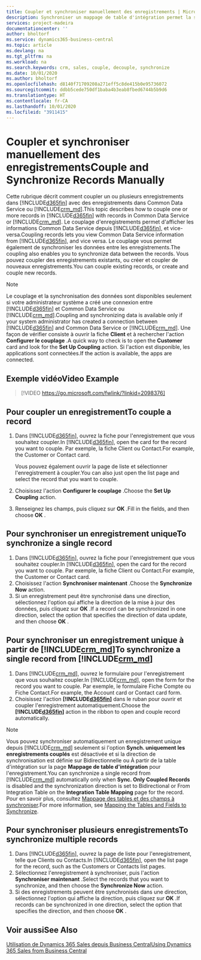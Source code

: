 ```yaml
---
title: Coupler et synchroniser manuellement des enregistrements | Microsoft Docs
description: Synchroniser un mappage de table d'intégration permet la synchronisation des données dans tous les enregistrements dans une table de Business Central ainsi que de l'entité Dynamics 365 Sales qui sont couplées.
services: project-madeira
documentationcenter: ''
author: bholtorf
ms.service: dynamics365-business-central
ms.topic: article
ms.devlang: na
ms.tgt_pltfrm: na
ms.workload: na
ms.search.keywords: crm, sales, couple, decouple, synchronize
ms.date: 10/01/2020
ms.author: bholtorf
ms.openlocfilehash: d8140f71709208a271eff5c8de415b0e95736072
ms.sourcegitcommit: ddbb5cede750df1baba4b3eab8fbed6744b5b9d6
ms.translationtype: HT
ms.contentlocale: fr-CA
ms.lasthandoff: 10/01/2020
ms.locfileid: "3911415"
---
```

# <a name="couple-and-synchronize-records-manually"></a><span data-ttu-id="7d057-103">Coupler et synchroniser manuellement des enregistrements</span><span class="sxs-lookup"><span data-stu-id="7d057-103">Couple and Synchronize Records Manually</span></span>
<span data-ttu-id="7d057-104">Cette rubrique décrit comment coupler un ou plusieurs enregistrements dans [!INCLUDE[d365fin](includes/d365fin_md.md)] avec des enregistrements dans Common Data Service ou [!INCLUDE[crm_md](includes/crm_md.md)].</span><span class="sxs-lookup"><span data-stu-id="7d057-104">This topic describes how to couple one or more records in [!INCLUDE[d365fin](includes/d365fin_md.md)] with records in Common Data Service or [!INCLUDE[crm_md](includes/crm_md.md)].</span></span> <span data-ttu-id="7d057-105">Le couplage d'enregistrements permet d'afficher les informations Common Data Service depuis [!INCLUDE[d365fin](includes/d365fin_md.md)], et vice-versa.</span><span class="sxs-lookup"><span data-stu-id="7d057-105">Coupling records lets you view Common Data Service information from [!INCLUDE[d365fin](includes/d365fin_md.md)], and vice versa.</span></span> <span data-ttu-id="7d057-106">Le couplage vous permet également de synchroniser les données entre les enregistrements.</span><span class="sxs-lookup"><span data-stu-id="7d057-106">The coupling also enables you to synchronize data between the records.</span></span> <span data-ttu-id="7d057-107">Vous pouvez coupler des enregistrements existants, ou créer et coupler de nouveaux enregistrements.</span><span class="sxs-lookup"><span data-stu-id="7d057-107">You can couple existing records, or create and couple new records.</span></span>

> [!Note]
> <span data-ttu-id="7d057-108">Le couplage et la synchronisation des données sont disponibles seulement si votre administrateur système a créé une connexion entre [!INCLUDE[d365fin](includes/d365fin_md.md)] et Common Data Service ou [!INCLUDE[crm_md](includes/crm_md.md)].</span><span class="sxs-lookup"><span data-stu-id="7d057-108">Coupling and synchronizing data is available only if your system administrator has created a connection between [!INCLUDE[d365fin](includes/d365fin_md.md)] and Common Data Service or [!INCLUDE[crm_md](includes/crm_md.md)].</span></span> <span data-ttu-id="7d057-109">Une façon de vérifier consiste à ouvrir la fiche **Client** et à rechercher l'action **Configurer le couplage** .</span><span class="sxs-lookup"><span data-stu-id="7d057-109">A quick way to check is to open the **Customer** card and look for the **Set Up Coupling** action.</span></span> <span data-ttu-id="7d057-110">Si l'action est disponible, les applications sont connectées.</span><span class="sxs-lookup"><span data-stu-id="7d057-110">If the action is available, the apps are connected.</span></span>   

## <a name="video-example"></a><span data-ttu-id="7d057-111">Exemple vidéo</span><span class="sxs-lookup"><span data-stu-id="7d057-111">Video Example</span></span>

> [!VIDEO https://go.microsoft.com/fwlink/?linkid=2098376]

## <a name="to-couple-a-record"></a><span data-ttu-id="7d057-112">Pour coupler un enregistrement</span><span class="sxs-lookup"><span data-stu-id="7d057-112">To couple a record</span></span>  
1.  <span data-ttu-id="7d057-113">Dans [!INCLUDE[d365fin](includes/d365fin_md.md)], ouvrez la fiche pour l'enregistrement que vous souhaitez coupler.</span><span class="sxs-lookup"><span data-stu-id="7d057-113">In [!INCLUDE[d365fin](includes/d365fin_md.md)], open the card for the record you want to couple.</span></span> <span data-ttu-id="7d057-114">Par exemple, la fiche Client ou Contact.</span><span class="sxs-lookup"><span data-stu-id="7d057-114">For example, the Customer or Contact card.</span></span>  

    <span data-ttu-id="7d057-115">Vous pouvez également ouvrir la page de liste et sélectionner l'enregistrement à coupler.</span><span class="sxs-lookup"><span data-stu-id="7d057-115">You can also just open the list page and select the record that you want to couple.</span></span>  

2.  <span data-ttu-id="7d057-116">Choisissez l'action **Configurer le couplage** .</span><span class="sxs-lookup"><span data-stu-id="7d057-116">Choose the **Set Up Coupling** action.</span></span>  
3.  <span data-ttu-id="7d057-117">Renseignez les champs, puis cliquez sur **OK** .</span><span class="sxs-lookup"><span data-stu-id="7d057-117">Fill in the fields, and then choose **OK** .</span></span>  

## <a name="to-synchronize-a-single-record"></a><span data-ttu-id="7d057-118">Pour synchroniser un enregistrement unique</span><span class="sxs-lookup"><span data-stu-id="7d057-118">To synchronize a single record</span></span>  
1.  <span data-ttu-id="7d057-119">Dans [!INCLUDE[d365fin](includes/d365fin_md.md)], ouvrez la fiche pour l'enregistrement que vous souhaitez coupler.</span><span class="sxs-lookup"><span data-stu-id="7d057-119">In [!INCLUDE[d365fin](includes/d365fin_md.md)], open the card for the record you want to couple.</span></span> <span data-ttu-id="7d057-120">Par exemple, la fiche Client ou Contact.</span><span class="sxs-lookup"><span data-stu-id="7d057-120">For example, the Customer or Contact card.</span></span>  
2.  <span data-ttu-id="7d057-121">Choisissez l'action **Synchroniser maintenant** .</span><span class="sxs-lookup"><span data-stu-id="7d057-121">Choose the **Synchronize Now** action.</span></span>  
3.  <span data-ttu-id="7d057-122">Si un enregistrement peut être synchronisé dans une direction, sélectionnez l'option qui affiche la direction de la mise à jour des données, puis cliquez sur **OK** .</span><span class="sxs-lookup"><span data-stu-id="7d057-122">If a record can be synchronized in one direction, select the option that specifies the direction of data update, and then choose **OK** .</span></span>  

## <a name="to-synchronize-a-single-record-from-crm_md"></a><span data-ttu-id="7d057-123">Pour synchroniser un enregistrement unique à partir de [!INCLUDE[crm_md](includes/crm_md.md)]</span><span class="sxs-lookup"><span data-stu-id="7d057-123">To synchronize a single record from [!INCLUDE[crm_md](includes/crm_md.md)]</span></span>  
1.  <span data-ttu-id="7d057-124">Dans [!INCLUDE[crm_md](includes/crm_md.md)], ouvrez le formulaire pour l'enregistrement que vous souhaitez coupler.</span><span class="sxs-lookup"><span data-stu-id="7d057-124">In [!INCLUDE[crm_md](includes/crm_md.md)], open the form for the record you want to couple.</span></span> <span data-ttu-id="7d057-125">Par exemple, le formulaire Fiche Compte ou Fiche Contact.</span><span class="sxs-lookup"><span data-stu-id="7d057-125">For example, the Account card or Contact card form.</span></span>  
2.  <span data-ttu-id="7d057-126">Choisissez l'action **[!INCLUDE[d365fin](includes/d365fin_md.md)]** dans le ruban pour ouvrir et coupler l'enregistrement automatiquement.</span><span class="sxs-lookup"><span data-stu-id="7d057-126">Choose the **[!INCLUDE[d365fin](includes/d365fin_md.md)]** action in the ribbon to open and couple record automatically.</span></span>

> [!Note]
> <span data-ttu-id="7d057-127">Vous pouvez synchroniser automatiquement un enregistrement unique depuis [!INCLUDE[crm_md](includes/crm_md.md)] seulement si l'option **Synch. uniquement les enregistrements couplés** est désactivée et si la direction de synchronisation est définie sur Bidirectionnelle ou À partir de la table d'intégration sur la page **Mappage de table d'intégration** pour l'enregistrement.</span><span class="sxs-lookup"><span data-stu-id="7d057-127">You can synchronize a single record from [!INCLUDE[crm_md](includes/crm_md.md)] automatically only when **Sync. Only Coupled Records** is disabled and the synchronization direction is set to Bidirectional or From Integration Table on the **Integration Table Mapping** page for the record.</span></span> <span data-ttu-id="7d057-128">Pour en savoir plus, consultez [Mappage des tables et des champs à synchroniser](admin-how-to-modify-table-mappings-for-synchronization.md#creating-new-records).</span><span class="sxs-lookup"><span data-stu-id="7d057-128">For more information, see [Mapping the Tables and Fields to Synchronize](admin-how-to-modify-table-mappings-for-synchronization.md#creating-new-records).</span></span>     

## <a name="to-synchronize-multiple-records"></a><span data-ttu-id="7d057-129">Pour synchroniser plusieurs enregistrements</span><span class="sxs-lookup"><span data-stu-id="7d057-129">To synchronize multiple records</span></span>  
1.  <span data-ttu-id="7d057-130">Dans [!INCLUDE[d365fin](includes/d365fin_md.md)], ouvrez la page de liste pour l'enregistrement, telle que Clients ou Contacts.</span><span class="sxs-lookup"><span data-stu-id="7d057-130">In [!INCLUDE[d365fin](includes/d365fin_md.md)], open the list page for the record, such as the Customers or Contacts list pages.</span></span>  
2.  <span data-ttu-id="7d057-131">Sélectionnez l'enregistrement à synchroniser, puis l'action **Synchroniser maintenant** .</span><span class="sxs-lookup"><span data-stu-id="7d057-131">Select the records that you want to synchronize, and then choose the **Synchronize Now** action.</span></span>  
3.  <span data-ttu-id="7d057-132">Si des enregistrements peuvent être synchronisés dans une direction, sélectionnez l'option qui affiche la direction, puis cliquez sur **OK** .</span><span class="sxs-lookup"><span data-stu-id="7d057-132">If records can be synchronized in one direction, select the option that specifies the direction, and then choose **OK** .</span></span>  

## <a name="see-also"></a><span data-ttu-id="7d057-133">Voir aussi</span><span class="sxs-lookup"><span data-stu-id="7d057-133">See Also</span></span>  
[<span data-ttu-id="7d057-134">Utilisation de Dynamics 365 Sales depuis Business Central</span><span class="sxs-lookup"><span data-stu-id="7d057-134">Using Dynamics 365 Sales from Business Central</span></span>](marketing-integrate-dynamicscrm.md)
